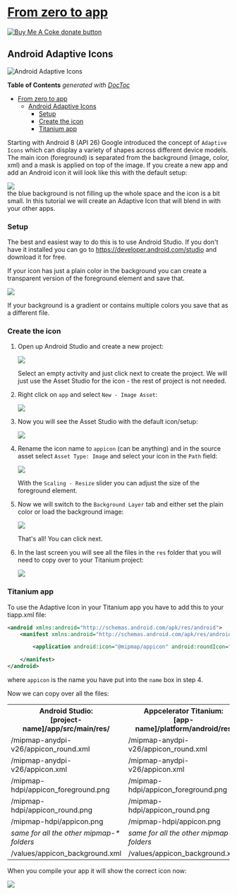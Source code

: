 # [From zero to app](https://github.com/m1ga/from_zero_to_app)

<span class="badge-buymeacoffee"><a href="https://www.buymeacoffee.com/miga" title="donate"><img src="https://img.shields.io/badge/buy%20me%20a%20coke-donate-orange.svg" alt="Buy Me A Coke donate button" /></a></span>

## Android Adaptive Icons

![Android Adaptive Icons](images/icon_header.jpg)

<!-- START doctoc generated TOC please keep comment here to allow auto update -->
<!-- DON'T EDIT THIS SECTION, INSTEAD RE-RUN doctoc TO UPDATE -->
**Table of Contents**  *generated with [DocToc](https://github.com/thlorenz/doctoc)*

- [From zero to app](#from-zero-to-app)
  - [Android Adaptive Icons](#android-adaptive-icons)
    - [Setup](#setup)
    - [Create the icon](#create-the-icon)
    - [Titanium app](#titanium-app)

<!-- END doctoc generated TOC please keep comment here to allow auto update -->

Starting with Android 8 (API 26) Google introduced the concept of `Adaptive Icons` which can display a variety of shapes across different device models. The main icon (foreground) is separated from the background (image, color, xml) and a mask is applied on top of the image.
If you create a new app and add an Android icon it will look like this with the default setup:

<img src="images/icon_app.png"/><br/>
the blue background is not filling up the whole space and the icon is a bit small. In this tutorial we will create an Adaptive Icon that will blend in with your other apps.

### Setup

The best and easiest way to do this is to use Android Studio. If you don't have it installed you can go to https://developer.android.com/studio and download it for free.

If your icon has just a plain color in the background you can create a transparent version of the foreground element and save that.

<img src="images/icon_transparent.jpg"/><br/>

If your background is a gradient or contains multiple colors you save that as a different file.

### Create the icon

1. Open up Android Studio and create a new project:

	<img src="images/icon_studio1.png"/><br/>

	Select an empty activity and just click next to create the project. We will just use the Asset Studio for the icon - the rest of project is not needed.

2. Right click on `app` and select `New - Image Asset`:

	<img src="images/icon_studio2.png"/><br/>

3. Now you will see the Asset Studio with the default icon/setup:

	<img src="images/icon_studio3.png"/><br/>

4. Rename the icon name to `appicon` (can be anything) and in the source asset select `Asset Type: Image` and select your icon in the `Path` field:

	<img src="images/icon_studio4.png"/><br/>

	With the `Scaling - Resize` slider you can adjust the size of the foreground element.

5. Now we will switch to the `Background Layer` tab and either set the plain color or load the background image:

	<img src="images/icon_studio5.png"/><br/>

	That's all! You can click next.

6. In the last screen you will see all the files in the `res` folder that you will need to copy over to your Titanium project:

	<img src="images/icon_studio6.png"/><br/>

### Titanium app

To use the Adaptive Icon in your Titanium app you have to add this to your tiapp.xml file:

```xml
<android xmlns:android="http://schemas.android.com/apk/res/android">
	<manifest xmlns:android="http://schemas.android.com/apk/res/android" android:versionCode="1">

		<application android:icon="@mipmap/appicon" android:roundIcon="@mipmap/appicon_round" />

	</manifest>
</android>
```

where `appicon` is the name you have put into the `name` box in step 4.

Now we can copy over all the files:

<table>
<tr>
<th>Android Studio:<br/>[project-name]/app/src/main/res/</th>
<th>Appcelerator Titanium:<br/>[app-name]/platform/android/res</th>
</tr>

<tr>
<td>/mipmap-anydpi-v26/appicon_round.xml</td>
<td>/mipmap-anydpi-v26/appicon_round.xml</td>
</tr>

<tr>
<td>/mipmap-anydpi-v26/appicon.xml</td>
<td>/mipmap-anydpi-v26/appicon.xml</td>
</tr>

<tr>
<td>/mipmap-hdpi/appicon_foreground.png</td>
<td>/mipmap-hdpi/appicon_foreground.png</td>
</tr>

<tr>
<td>/mipmap-hdpi/appicon_round.png</td>
<td>/mipmap-hdpi/appicon_round.png</td>
</tr>

<tr>
<td>/mipmap-hdpi/appicon.png</td>
<td>/mipmap-hdpi/appicon.png</td>
</tr>

<tr>
<td><i>same for all the other mipmap-* folders</i></td>
<td><i>same for all the other mipmap-* folders</i></td>
</tr>

<tr>
<td>/values/appicon_background.xml</td>
<td>/values/appicon_background.xml</td>
</tr>

</table>

When you compile your app it will show the correct icon now:

<img src="images/icon_app_new.png"/><br/>
